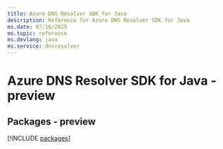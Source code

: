 ```yaml
---
title: Azure DNS Resolver SDK for Java
description: Reference for Azure DNS Resolver SDK for Java
ms.date: 07/16/2025
ms.topic: reference
ms.devlang: java
ms.service: dnsresolver
---
```

# Azure DNS Resolver SDK for Java - preview
## Packages - preview
[!INCLUDE [packages](dns-resolver-index.md)]